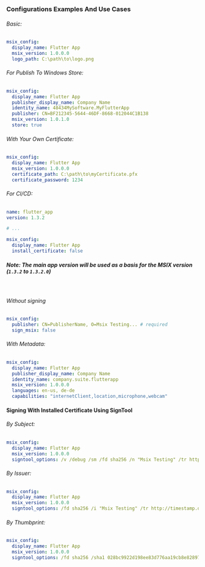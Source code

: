 ### Configurations Examples And Use Cases

###### Basic:

```yaml
msix_config:
  display_name: Flutter App
  msix_version: 1.0.0.0
  logo_path: C:\path\to\logo.png
```

###### For Publish To Windows Store:

```yaml
msix_config:
  display_name: Flutter App
  publisher_display_name: Company Name
  identity_name: 48434MySoftware.MyFlutterApp
  publisher: CN=BF212345-5644-46DF-8668-012044C1B138
  msix_version: 1.0.1.0
  store: true
```

###### With Your Own Certificate:

```yaml
msix_config:
  display_name: Flutter App
  msix_version: 1.0.0.0
  certificate_path: C:\path\to\myCertificate.pfx
  certificate_password: 1234
```

###### For CI/CD:

```yaml
name: flutter_app
version: 1.3.2

# ...

msix_config:
  display_name: Flutter App
  install_certificate: false
```

##### Note: The main app version will be used as a basis for the MSIX version (`1.3.2` to `1.3.2.0`)

<br />

###### Without signing

```yaml
msix_config:
  publisher: CN=PublisherName, O=Msix Testing... # required
  sign_msix: false
```

###### With Metadata:

```yaml
msix_config:
  display_name: Flutter App
  publisher_display_name: Company Name
  identity_name: company.suite.flutterapp
  msix_version: 1.0.0.0
  languages: en-us, de-de
  capabilities: "internetClient,location,microphone,webcam"
```

#### Signing With Installed Certificate Using SignTool

###### By Subject:

```yaml
msix_config:
  display_name: Flutter App
  msix_version: 1.0.0.0
  signtool_options: /v /debug /sm /fd sha256 /n "Msix Testing" /tr http://timestamp.digicert.com
```

###### By Issuer:

```yaml
msix_config:
  display_name: Flutter App
  msix_version: 1.0.0.0
  signtool_options: /fd sha256 /i "Msix Testing" /tr http://timestamp.digicert.com
```

###### By Thumbprint:

```yaml
msix_config:
  display_name: Flutter App
  msix_version: 1.0.0.0
  signtool_options: /fd sha256 /sha1 028bc9922d198ee83d776aa19cb8e82897691e0c /tr http://timestamp.digicert.com
```
